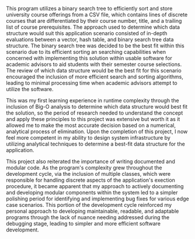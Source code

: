 This program utilizes a binary search tree to efficiently sort and store university course offerings from a CSV file, which contains lines of discrete courses that are differentiated by their course number, title, and a trailing list of course prerequisites. The approach used to determine which data structure would suit this application scenario consisted of in-depth evaluations between a vector, hash table, and binary search tree data structure. The binary search tree was decided to be the best fit within this scenario due to its efficient sorting an searching capabilities when concerned with implementing this solution within usable software for academic advisors to aid students with their semester course selections. The review of which data structure would be the best fit for this scenario encouraged the inclusion of more efficient search and sorting algorithms, leading to minimal processing time when academic advisors attempt to utilize the software.

This was my first learning experience in runtime complexity through the inclusion of Big-O analysis to determine which data structure would best fit the solution, so the period of research needed to understand the concept and apply these principles to this project was extensive but worth it as it allowed me to make the most accurate decision based on a numerical, analytical process of elimination. Upon the completion of this project, I now feel more competent in my ability to design system infrastructure by utilizing analytical techniques to determine a best-fit data structure for the application.

This project also reiterated the importance of writing documented and modular code. As the program's complexity grew throughout the development cycle, via the inclusion of multiple classes, which were responsible for handling discrete aspects of the application's exection procedure, it became apparent that my approach to actively documenting and developing modular components within the system led to a simpler polishing period for identifying and implementing bug fixes for various edge case scenarios. This portion of the development cycle reinforced my personal approach to developing maintainable, readable, and adaptable programs through the lack of nuance needing addressed during the debugging stage, leading to simpler and more efficient software development.
